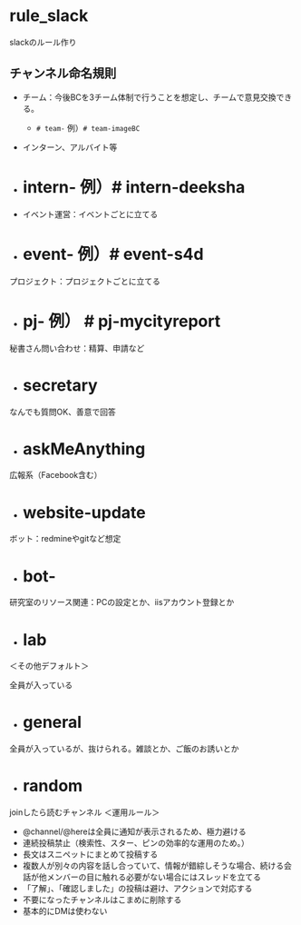 # rule_slack
slackのルール作り

## チャンネル命名規則

- チーム：今後BCを3チーム体制で行うことを想定し、チームで意見交換できる。
  - `# team-` 例）`# team-imageBC`

- インターン、アルバイト等
 - # intern- 例）# intern-deeksha

- イベント運営：イベントごとに立てる
 - # event- 例）# event-s4d

プロジェクト：プロジェクトごとに立てる
- # pj- 例） # pj-mycityreport

秘書さん問い合わせ：精算、申請など
- # secretary

なんでも質問OK、善意で回答
- # askMeAnything

広報系（Facebook含む）
- # website-update

ボット：redmineやgitなど想定
- # bot-

研究室のリソース関連：PCの設定とか、iisアカウント登録とか
- # lab

＜その他デフォルト＞

全員が入っている
- # general

全員が入っているが、抜けられる。雑談とか、ご飯のお誘いとか
- # random

joinしたら読むチャンネル
＜運用ルール＞
- @channel/@hereは全員に通知が表示されるため、極力避ける
- 連続投稿禁止（検索性、スター、ピンの効率的な運用のため。）
- 長文はスニペットにまとめて投稿する
- 複数人が別々の内容を話し合っていて、情報が錯綜しそうな場合、続ける会話が他メンバーの目に触れる必要がない場合にはスレッドを立てる
- 「了解」、「確認しました」の投稿は避け、アクションで対応する
- 不要になったチャンネルはこまめに削除する
- 基本的にDMは使わない
